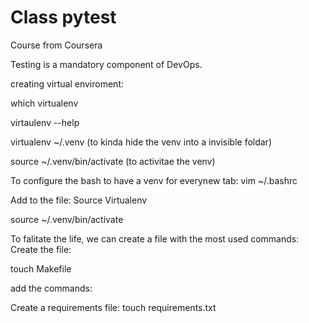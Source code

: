 # Class pytest
Course from Coursera   

Testing is a mandatory component of DevOps.

creating virtual enviroment:

which virtualenv

virtaulenv --help

virtualenv ~/.venv (to kinda hide the venv into a invisible foldar)

source ~/.venv/bin/activate (to activitae the venv)

To configure the bash to have a venv for everynew tab:
vim ~/.bashrc

Add to the file:
Source Virtualenv

source ~/.venv/bin/activate 


To falitate the life, we can create a file with the most used commands:
Create the file:

touch Makefile

add the commands:

Create a requirements file:
touch requirements.txt





